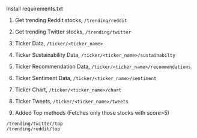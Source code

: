 Install requirements.txt

1. Get trending Reddit stocks,
`/trending/reddit` 

2. Get trending Twitter stocks,
`/trending/twitter` 

3. Ticker Data,
`/ticker/<ticker_name>` 

4. Ticker Sustainability Data,
`/ticker/<ticker_name>/sustainabilty` 

5. Ticker Recommendation Data,
`/ticker/<ticker_name>/recommendations` 

6. Ticker Sentiment Data,
`/ticker/<ticker_name>/sentiment` 

7. Ticker Chart,
`/ticker/<ticker_name>/chart` 

8. Ticker Tweets,
`/ticker/<ticker_name>/tweets` 

8. Added Top methods (Fetches only those stocks with score>5)

`/trending/twitter/top`  
`/trending/reddit/top` 

